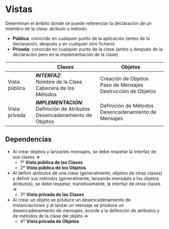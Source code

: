 # Vistas

Determinan el ámbito donde se puede referenciar la declaración de un miembro de la clase: atributo o método.

- **Pública**: conocido en cualquier punto de la aplicación (antes de la declaración, después y en cualquier otro fichero)
- **Privada**: conocido en cualquier punto de la clase (antes y después de la declaración pero en la implementación de la clase)

||Clases|Objetos|
|-|-|-|
Vista pública|***INTERFAZ***:<br>Nombre de la Clase<br>Cabecera de los Métodos|Creación de Objetos<br>Paso de Mensajes<br>Destrucción de Objetos
Vista privada|***IMPLEMENTACIÓN***:<br>Definición de Atributos<br>Desencadenamiento de Objetos|Definición de Métodos<br>Desencadenamiento de Mensajes

## Dependencias

- Al crear objetos y lanzarles mensajes, se debe respetar la interfaz de sus clases =>
  - 1º **Vista pública de las Clases**
  - 2º **Vista pública de los Objetos**
- Al definir atributos de una clase (generalmente, objetos de otras clases) y definir sus métodos (generalmente, lanzando mensajes a los objetos atributos), se debe respetar, transitivamente, la interfaz de otras clases =>
  - 3º **Vista privada de las Clases**
- Al crear un objeto se produce un desencadenamiento de instanciaciones y al lanzar un mensaje se produce un desencadenamiento de mensajes, acorde a la definición de atributos y de métodos de la clase del objeto =>
  - 4º **Vista privada de Objetos**
